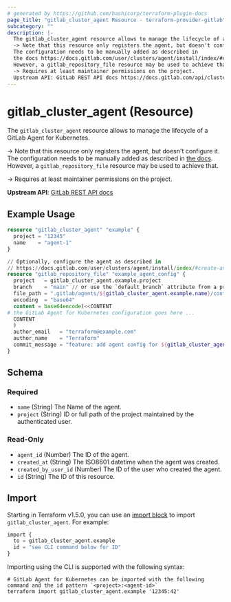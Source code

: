 ```yaml
---
# generated by https://github.com/hashicorp/terraform-plugin-docs
page_title: "gitlab_cluster_agent Resource - terraform-provider-gitlab"
subcategory: ""
description: |-
  The gitlab_cluster_agent resource allows to manage the lifecycle of a GitLab Agent for Kubernetes.
  -> Note that this resource only registers the agent, but doesn't configure it.
  The configuration needs to be manually added as described in
  the docs https://docs.gitlab.com/user/clusters/agent/install/index/#create-an-agent-configuration-file.
  However, a gitlab_repository_file resource may be used to achieve that.
  -> Requires at least maintainer permissions on the project.
  Upstream API: GitLab REST API docs https://docs.gitlab.com/api/cluster_agents/
---
```


# gitlab_cluster_agent (Resource)

The `gitlab_cluster_agent` resource allows to manage the lifecycle of a GitLab Agent for Kubernetes.

-> Note that this resource only registers the agent, but doesn't configure it.
   The configuration needs to be manually added as described in
   [the docs](https://docs.gitlab.com/user/clusters/agent/install/index/#create-an-agent-configuration-file).
   However, a `gitlab_repository_file` resource may be used to achieve that.

-> Requires at least maintainer permissions on the project.

**Upstream API**: [GitLab REST API docs](https://docs.gitlab.com/api/cluster_agents/)

## Example Usage

```terraform
resource "gitlab_cluster_agent" "example" {
  project = "12345"
  name    = "agent-1"
}

// Optionally, configure the agent as described in
// https://docs.gitlab.com/user/clusters/agent/install/index/#create-an-agent-configuration-file
resource "gitlab_repository_file" "example_agent_config" {
  project   = gitlab_cluster_agent.example.project
  branch    = "main" // or use the `default_branch` attribute from a project data source / resource
  file_path = ".gitlab/agents/${gitlab_cluster_agent.example.name}/config.yaml"
  encoding  = "base64"
  content = base64encode(<<CONTENT
# the GitLab Agent for Kubernetes configuration goes here ...
  CONTENT
  )
  author_email   = "terraform@example.com"
  author_name    = "Terraform"
  commit_message = "feature: add agent config for ${gitlab_cluster_agent.example.name} [skip ci]"
}
```

<!-- schema generated by tfplugindocs -->
## Schema

### Required

- `name` (String) The Name of the agent.
- `project` (String) ID or full path of the project maintained by the authenticated user.

### Read-Only

- `agent_id` (Number) The ID of the agent.
- `created_at` (String) The ISO8601 datetime when the agent was created.
- `created_by_user_id` (Number) The ID of the user who created the agent.
- `id` (String) The ID of this resource.

## Import

Starting in Terraform v1.5.0, you can use an [import block](https://developer.hashicorp.com/terraform/language/import) to import `gitlab_cluster_agent`. For example:

```terraform
import {
  to = gitlab_cluster_agent.example
  id = "see CLI command below for ID"
}
```

Importing using the CLI is supported with the following syntax:

```shell
# GitLab Agent for Kubernetes can be imported with the following command and the id pattern `<project>:<agent-id>`
terraform import gitlab_cluster_agent.example '12345:42'
```

